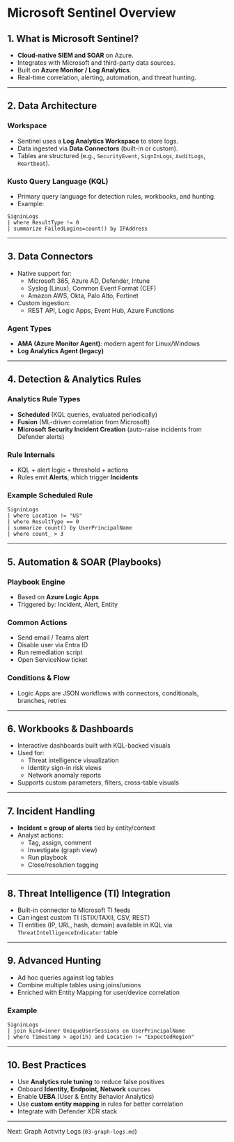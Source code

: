 # Microsoft Sentinel Overview

## 1. What is Microsoft Sentinel?

- **Cloud-native SIEM and SOAR** on Azure.
- Integrates with Microsoft and third-party data sources.
- Built on **Azure Monitor / Log Analytics**.
- Real-time correlation, alerting, automation, and threat hunting.

---

## 2. Data Architecture

### Workspace

- Sentinel uses a **Log Analytics Workspace** to store logs.
- Data ingested via **Data Connectors** (built-in or custom).
- Tables are structured (e.g., `SecurityEvent`, `SignInLogs`, `AuditLogs`, `Heartbeat`).

### Kusto Query Language (KQL)

- Primary query language for detection rules, workbooks, and hunting.
- Example:

```kql
SigninLogs
| where ResultType != 0
| summarize FailedLogins=count() by IPAddress
```

---

## 3. Data Connectors

- Native support for:
  - Microsoft 365, Azure AD, Defender, Intune
  - Syslog (Linux), Common Event Format (CEF)
  - Amazon AWS, Okta, Palo Alto, Fortinet
- Custom ingestion:
  - REST API, Logic Apps, Event Hub, Azure Functions

### Agent Types

- **AMA (Azure Monitor Agent)**: modern agent for Linux/Windows
- **Log Analytics Agent (legacy)**

---

## 4. Detection & Analytics Rules

### Analytics Rule Types

- **Scheduled** (KQL queries, evaluated periodically)
- **Fusion** (ML-driven correlation from Microsoft)
- **Microsoft Security Incident Creation** (auto-raise incidents from Defender alerts)

### Rule Internals

- KQL + alert logic + threshold + actions
- Rules emit **Alerts**, which trigger **Incidents**

### Example Scheduled Rule

```kql
SigninLogs
| where Location != "US"
| where ResultType == 0
| summarize count() by UserPrincipalName
| where count_ > 3
```

---

## 5. Automation & SOAR (Playbooks)

### Playbook Engine

- Based on **Azure Logic Apps**
- Triggered by: Incident, Alert, Entity

### Common Actions

- Send email / Teams alert
- Disable user via Entra ID
- Run remediation script
- Open ServiceNow ticket

### Conditions & Flow

- Logic Apps are JSON workflows with connectors, conditionals, branches, retries

---

## 6. Workbooks & Dashboards

- Interactive dashboards built with KQL-backed visuals
- Used for:
  - Threat intelligence visualization
  - Identity sign-in risk views
  - Network anomaly reports
- Supports custom parameters, filters, cross-table visuals

---

## 7. Incident Handling

- **Incident = group of alerts** tied by entity/context
- Analyst actions:
  - Tag, assign, comment
  - Investigate (graph view)
  - Run playbook
  - Close/resolution tagging

---

## 8. Threat Intelligence (TI) Integration

- Built-in connector to Microsoft TI feeds
- Can ingest custom TI (STIX/TAXII, CSV, REST)
- TI entities (IP, URL, hash, domain) available in KQL via `ThreatIntelligenceIndicator` table

---

## 9. Advanced Hunting

- Ad hoc queries against log tables
- Combine multiple tables using joins/unions
- Enriched with Entity Mapping for user/device correlation

### Example

```kql
SigninLogs
| join kind=inner UniqueUserSessions on UserPrincipalName
| where Timestamp > ago(1h) and Location != "ExpectedRegion"
```

---

## 10. Best Practices

- Use **Analytics rule tuning** to reduce false positives
- Onboard **Identity, Endpoint, Network** sources
- Enable **UEBA** (User & Entity Behavior Analytics)
- Use **custom entity mapping** in rules for better correlation
- Integrate with Defender XDR stack

---

Next: Graph Activity Logs (`03-graph-logs.md`)
